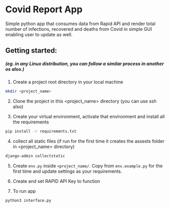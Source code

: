 # Covid Report App

Simple python app that consumes data from Rapid API and render total number of infections, recovered and deaths from Covid in simple GUI enabling user to update as well.

## Getting started:
##### (eg. in any Linux distribution, you can follow a similar process in another os also.)

1. Create a project root directory in your local machine
```bash
mkdir <project_name> 
```
2. Clone the project in this <project_name> directory (you can use ssh also)
   
3. Create your virtual environment, activate that environment and install all the requirements
```bash
pip install -r requirements.txt
``` 
4. collect all static files (if run for the first time it creates the assests folder in <project_name> directory)
```bash
django-admin collectstatic
```
5. Create `env.py` inside `<project_name/`. Copy from `env.example.py` for the first time and update settings as your requirements.

6. Create and set RAPID API Key to function 
   
7. To run app 
```bash
python3 interface.py
```